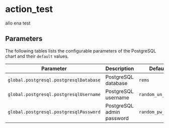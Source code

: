 # action_test
allo ena test

## Parameters

The following tables lists the configurable parameters of the PostgreSQL chart and their `default` values.

Parameter | Description | Default
--------- | ----------- | -------
`global.postgresql.postgresqlDatabase` | PostgreSQL database | `rems`
`global.postgresql.postgresqlUsername` | PostgreSQL username | `random_un_test1`
`global.postgresql.postgresqlPassword` | PostgreSQL admin password | `random_pw_test3`
